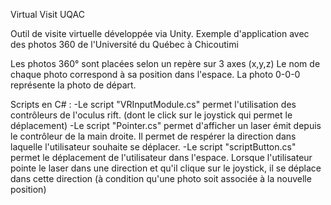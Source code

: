 Virtual Visit UQAC

Outil de visite virtuelle développée via Unity. 
Exemple d'application avec des photos 360 de l'Université du Québec à Chicoutimi

Les photos 360° sont placées selon un repère sur 3 axes (x,y,z)
Le nom de chaque photo correspond à sa position dans l'espace.
La photo 0-0-0 représente la photo de départ.

Scripts en C# :
-Le script "VRInputModule.cs" permet l'utilisation des contrôleurs de l'oculus rift. (dont le click sur le joystick qui permet le déplacement)
-Le script "Pointer.cs" permet d'afficher un laser émit depuis le contrôleur de la main droite. Il permet de respérer la direction dans laquelle l'utilisateur souhaite se déplacer.
-Le script "scriptButton.cs" permet le déplacement de l'utilisateur dans l'espace. Lorsque l'utilisateur pointe le laser dans une direction et qu'il clique sur le joystick, il se déplace dans cette direction (à condition qu'une photo soit associée à la nouvelle position)
